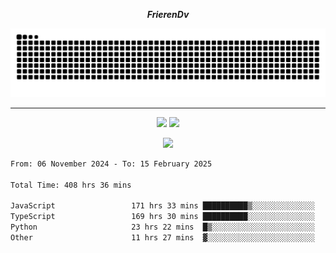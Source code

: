 ***<p align="center">FrierenDv</p>***

<div align="center">
  <picture>
      <source
    media="(prefers-color-scheme: dark)"
      srcset="https://raw.githubusercontent.com/platane/snk/output/github-contribution-grid-snake-dark.svg"
      />
    <source
      media="(prefers-color-scheme: light)"
      srcset="https://raw.githubusercontent.com/xct007/xct007/output/github-contribution-grid-snake.svg"
      />
    <img
      alt="Snake"
      src="https://raw.githubusercontent.com/xct007/xct007/output/github-contribution-grid-snake.svg"
      />
  </picture>

</div>

___
<p align="center">
  <img src="https://readme-stats-blush-eta.vercel.app/api/top-langs/?username=xct007&layout=compact" />
  <img src="https://readme-stats-blush-eta.vercel.app/api?username=xct007&show_icons=true&theme=transparent&hide_title=true&include_all_commits=true" />
</p>

<p align="center">
  <img src="https://github-profile-trophy.vercel.app/?username=xct007&theme=light&margin-w=15" />
</p>
<!--START_SECTION:waka-->

```txt
From: 06 November 2024 - To: 15 February 2025

Total Time: 408 hrs 36 mins

JavaScript                 171 hrs 33 mins ██████████▒░░░░░░░░░░░░░░   40.84 %
TypeScript                 169 hrs 30 mins ██████████░░░░░░░░░░░░░░░   40.35 %
Python                     23 hrs 22 mins  █▒░░░░░░░░░░░░░░░░░░░░░░░   05.56 %
Other                      11 hrs 27 mins  ▓░░░░░░░░░░░░░░░░░░░░░░░░   02.73 %
```

<!--END_SECTION:waka-->
